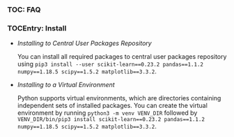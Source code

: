 ### TOC: FAQ

### TOCEntry: Install

- _Installing to Central User Packages Repository_

  You can install all required packages to central user packages repository using
 `pip3 install --user scikit-learn==0.23.2 pandas==1.1.2 numpy==1.18.5 scipy==1.5.2 matplotlib==3.3.2`.

- _Installing to a Virtual Environment_

  Python supports virtual environments, which are directories containing
  independent sets of installed packages. You can create the virtual environment
  by running `python3 -m venv VENV_DIR` followed by
  `VENV_DIR/bin/pip3 install scikit-learn==0.23.2 pandas==1.1.2 numpy==1.18.5 scipy==1.5.2 matplotlib==3.3.2`.

